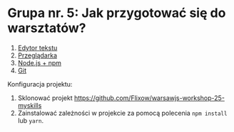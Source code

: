 # Grupa nr. 5: Jak przygotować się do warsztatów?

1. [Edytor tekstu](/workshop-setup/partials/edytor-tekstu.html)
2. [Przeglądarka](/workshop-setup/partials/przegladarka.html)
3. [Node.js + npm](/workshop-setup/partials/node+npm.html)
4. [Git](/workshop-setup/partials/git.html)

Konfiguracja projektu:

1. Sklonować projekt
    <https://github.com/Flixow/warsawjs-workshop-25-myskills>
2. Zainstalować zależności w projekcie za pomocą polecenia `npm install` lub `yarn`.
